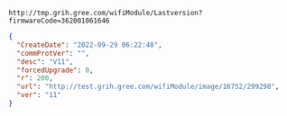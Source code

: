 `http://tmp.grih.gree.com/wifiModule/Lastversion?firmwareCode=362001061646`

```json
{
  "CreateDate": "2022-09-29 06:22:48",
  "commProtVer": "",
  "desc": "V11",
  "forcedUpgrade": 0,
  "r": 200,
  "url": "http://test.grih.gree.com/wifiModule/image/16752/299298",
  "ver": "11"
}
```